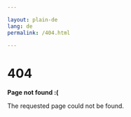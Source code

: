 ```yaml
---

layout: plain-de
lang: de
permalink: /404.html

---
```


# 404

**Page not found :(**

The requested page could not be found.